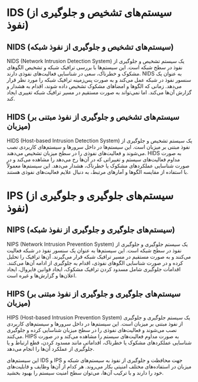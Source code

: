 # IDS (سیستم‌های تشخیص و جلوگیری از نفوذ)

## NIDS (سیستم‌های تشخیص و جلوگیری از نفوذ شبکه)
NIDS (Network Intrusion Detection System) یک سیستم تشخیص و جلوگیری از نفوذ در سطح شبکه است. این سیستم‌ها با بررسی ترافیک شبکه و تشخیص الگوهای مشکوک و خطرناک، سعی در شناسایی فعالیت‌های نفوذی دارند. NIDS به عنوان یک سنسور نفوذ در شبکه عمل می‌کند و به صورت پس‌زمینه ترافیک شبکه را مورد نظر قرار می‌دهد. زمانی که الگوها و امضاهای مشکوک تشخیص داده شوند، اقدام به هشدار و گزارش آن‌ها می‌کند. اما نمی‌تواند به صورت مستقیم در مسیر ترافیک شبکه تغییری ایجاد کند.

## HIDS (سیستم‌های تشخیص و جلوگیری از نفوذ مبتنی بر میزبان)
HIDS (Host-based Intrusion Detection System) یک سیستم تشخیص و جلوگیری از نفوذ مبتنی بر میزبان است. این سیستم‌ها در داخل سرورها و سیستم‌های کاربردی نصب می‌شوند و فعالیت‌های نفوذی را در سطح میزبان تشخیص می‌دهند. HIDS به صورت مداوم فعالیت‌های سیستم و تغییراتی که در آن‌ها رخ می‌دهد را مشاهده می‌کند و در صورت شناسایی عملکردهای مشکوک یا خطرناک، هشدار می‌دهد. این سیستم‌ها معمولاً با استفاده از مقایسه الگوها و آمارهای مرتبط، به دنبال علایم فعالیت‌های نفوذی هستند.

# IPS (سیستم‌های جلوگیری و جلوگیری از نفوذ)

## NIPS (سیستم‌های جلوگیری و جلوگیری از نفوذ شبکه)
NIPS (Network Intrusion Prevention System) یک سیستم جلوگیری و جلوگیری از نفوذ در سطح شبکه است. این سیستم‌ها به عنوان یک سنسور نفوذ در شبکه فعالیت می‌کنند و به صورت مستقیم در مسیر ترافیک شبکه قرار می‌گیرند. آن‌ها ترافیک را تحلیل کرده و در صورت شناسایی الگوهای نفوذی، اقدام به جلوگیری از ادامه آن‌ها می‌کنند. اقدامات جلوگیری شامل مسدود کردن ترافیک مشکوک، ایجاد قوانین فایروال، ایجاد اعلان‌ها و گزارش‌ها و غیره است.

## HIPS (سیستم‌های جلوگیری و جلوگیری از نفوذ مبتنی بر میزبان)
HIPS (Host-based Intrusion Prevention System) یک سیستم جلوگیری و جلوگیری از نفوذ مبتنی بر میزبان است. این سیستم‌ها در داخل سرورها و سیستم‌های کاربردی نصب می‌شوند و فعالیت‌های نفوذی را در سطح میزبان شناسایی کرده و جلوگیری می‌کنند. HIPS به صورت مداوم فعالیت‌های سیستم را مشاهده می‌کند و در صورت شناسایی عملکردهای مشکوک یا خطرناک، اقداماتی مانند مسدود کردن، قطع ارتباط و یا جلوگیری از عملکرد آن‌ها را انجام می‌دهد.

این سیستم‌های IDS و IPS جهت محافظت و جلوگیری از نفوذ به سیستم‌های شبکه و میزبان در استفاده‌های مختلف امنیتی بکار می‌روند. هر کدام از آن‌ها وظایف و قابلیت‌های خود را دارند و با ترکیب آن‌ها، می‌توان سطح امنیت سیستم را بهبود بخشید.